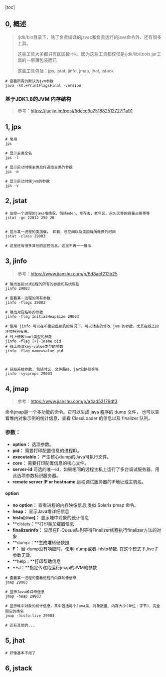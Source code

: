 [toc]



## 0, 概述

> /jdk/bin目录下，除了负责编译的javac和负责运行的java命令外，还有很多工具。
>
> 这些工具大多都只有区区数十k，因为这些工具都仅仅是/jdk/lib/tools.jar工具的一层薄包装而已
>
> 这些工具包括：jps, jstat, jinfo, jmap, jhat, jstack



```shell
# 查看所有的默认的jvm参数
java -XX:+PrintFlagsFinal -version
```



### 基于JDK1.8的JVM 内存结构

> 参考：https://juejin.im/post/5dece9a751882512727f1a91



## 1, jps

```shell
# 常用
jps

# 显示主类全名
jps -l

# 显示启动时候主类及传递给主类的参数
jps -m

# 显示启动时候jvm的参数
jps -v
```





## 2, jstat

```shell
# 监控一个进程的java堆情况，包括eden，幸存去，老年区，永久区等的容量占用等等
jstat -gc 22812 250 20


# 显示某一进程的类加载， 卸载，总空间以及类加载所耗费的时间
jstat -class 29003

# 这里还有很多其他的监控信息，这里不再一一展示
```





## 3, jinfo

> 参考：https://www.jianshu.com/p/8d8aef212b25

```shell
# 输出当前pid进程的所有的参数和系统属性
jinfo 29003

# 查看某一进程的所有参数
jinfo -flags 29003

# 输出对应名称的参数
jinfo -flag InitialHeapSize 29003

# 使用 jinfo 可以在不重启虚拟机的情况下，可以动态的修改 jvm 的参数。尤其在线上的环境特别有用。
# 线上修改bool类型的参数
jinfo -flag [+|-]name pid
# 线上修改key-value类型的参数
jinfo -flag name=value pid



# 获取系统参数, 包括时区，文件路径，jar包路径等等
jinfo -sysprops 29003
```



## 4, jmap

> 参考：https://www.jianshu.com/p/a4ad53179df3

命令jmap是一个多功能的命令。它可以生成 java 程序的 dump 文件， 也可以查看堆内对象示例的统计信息、查看 ClassLoader 的信息以及 finalizer 队列。

### 参数：

- **option：** 选项参数。
- **pid：** 需要打印配置信息的进程ID。
- **executable：** 产生核心dump的Java可执行文件。
- **core：** 需要打印配置信息的核心文件。
- **server-id** 可选的唯一id，如果相同的远程主机上运行了多台调试服务器，用此选项参数标识服务器。
- **remote server IP or hostname** 远程调试服务器的IP地址或主机名。

#### option

- **no option：** 查看进程的内存映像信息,类似 Solaris pmap 命令。
- **heap：** 显示Java堆详细信息
- **histo[:live]：** 显示堆中对象的统计信息
- **clstats：**打印类加载器信息
- **finalizerinfo：** 显示在F-Queue队列等待Finalizer线程执行finalizer方法的对象
- **dump:：**生成堆转储快照
- **F：** 当-dump没有响应时，使用-dump或者-histo参数. 在这个模式下,live子参数无效.
- **help：**打印帮助信息
- **J：**指定传递给运行jmap的JVM的参数

```shell
# 查看某一进程的查看进程的内存映像信息
jmap 29003

# 显示Java堆详细信息
jmap -heap 29003

# 显示堆中对象的统计信息，其中包括每个Java类、对象数量、内存大小(单位：字节)、完全限定的类名
jmap -histo:live 29003

# 还有其他的...
```



## 5, jhat

```shell
# 好像基本不用了
```



## 6, jstack

```shell

```



